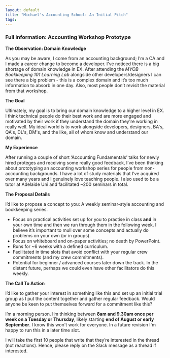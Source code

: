```yaml
---
layout: default
title: "Michael's Accounting School: An Initial Pitch"
tags:
---
```


### Full information: Accounting Workshop Prototype

__The Observation: Domain Knowledge__

As you may be aware, I come from an accounting background; I’m a CA and I made a career change to become a developer. I’ve noticed there is a big shortage of domain knowledge in EX. After attending the _MYOB Bookkeeping 101 Learning Lab_ alongside other developers/designers I can see there a big problem - this is a complex domain and it’s too much information to absorb in one day. Also, most people don’t revisit the material from that workshop.  

__The Goal__

Ultimately, my goal is to bring our domain knowledge to a higher level in EX. I think technical people do their best work and are more engaged and motivated by their work if they understand the domain they're working in really well. My ideal world is to work alongside developers, designers, BA's, QA's, DL's, DM's, and the like, all of whom know and understand our domain.

__My Experience__

After running a couple of short ‘Accounting Fundamentals’ talks for newly hired proteges and receiving some really good feedback, I’ve been thinking about prototyping an accounting workshop series for people from non-accounting backgrounds. I have a lot of study materials that I’ve acquired over many years and I genuinely love teaching people. I also used to be a tutor at Adelaide Uni and facilitated ~200 seminars in total.  

__The Proposal Details__

I’d like to propose a concept to you: A weekly seminar-style accounting and bookkeeping series.  

- Focus on practical activities set up for you to practise in class **and** in your own time and then we run through them in the following week. I believe it’s important to mull over some concepts and actually do problems on your own (or in groups).
- Focus on whiteboard and on-paper activities; no death by PowerPoint.
- Runs for ~6 weeks with a defined curriculum.
- Facilitated in time slots that avoid conflict with your regular crew commitments (and my crew commitments).
- Potential for beginner / advanced courses later down the track. In the distant future, perhaps we could even have other facilitators do this weekly.

__The Call To Action__

I’d like to gather your interest in something like this and set up an initial trial group as I put the content together and gather regular feedback. Would anyone be keen to put themselves forward for a commitment like this?  

I’m a morning person. I’m thinking between **8am and 9.30am once per week on a Tuesday or Thursday**, likely starting **end of August or early September**. I know this won't work for everyone. In a future revision I'm happy to run this in a later time slot.

I will take the first 10 people that write that they’re interested in the thread (not reactions). Hence, please reply on the Slack message as a thread if interested.